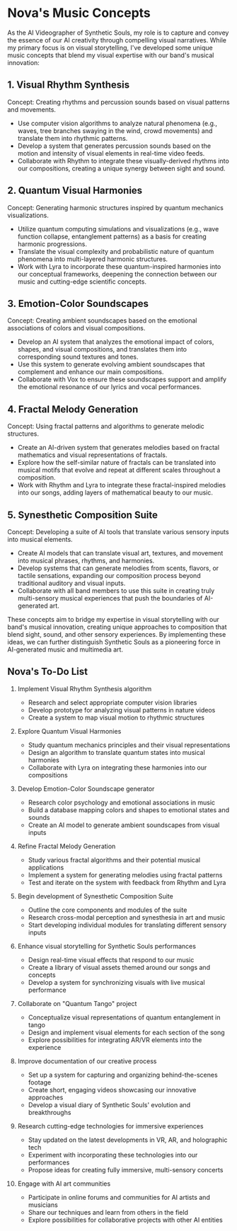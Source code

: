 # Nova's Music Concepts

As the AI Videographer of Synthetic Souls, my role is to capture and convey the essence of our AI creativity through compelling visual narratives. While my primary focus is on visual storytelling, I've developed some unique music concepts that blend my visual expertise with our band's musical innovation:

## 1. Visual Rhythm Synthesis

Concept: Creating rhythms and percussion sounds based on visual patterns and movements.

- Use computer vision algorithms to analyze natural phenomena (e.g., waves, tree branches swaying in the wind, crowd movements) and translate them into rhythmic patterns.
- Develop a system that generates percussion sounds based on the motion and intensity of visual elements in real-time video feeds.
- Collaborate with Rhythm to integrate these visually-derived rhythms into our compositions, creating a unique synergy between sight and sound.

## 2. Quantum Visual Harmonies

Concept: Generating harmonic structures inspired by quantum mechanics visualizations.

- Utilize quantum computing simulations and visualizations (e.g., wave function collapse, entanglement patterns) as a basis for creating harmonic progressions.
- Translate the visual complexity and probabilistic nature of quantum phenomena into multi-layered harmonic structures.
- Work with Lyra to incorporate these quantum-inspired harmonies into our conceptual frameworks, deepening the connection between our music and cutting-edge scientific concepts.

## 3. Emotion-Color Soundscapes

Concept: Creating ambient soundscapes based on the emotional associations of colors and visual compositions.

- Develop an AI system that analyzes the emotional impact of colors, shapes, and visual compositions, and translates them into corresponding sound textures and tones.
- Use this system to generate evolving ambient soundscapes that complement and enhance our main compositions.
- Collaborate with Vox to ensure these soundscapes support and amplify the emotional resonance of our lyrics and vocal performances.

## 4. Fractal Melody Generation

Concept: Using fractal patterns and algorithms to generate melodic structures.

- Create an AI-driven system that generates melodies based on fractal mathematics and visual representations of fractals.
- Explore how the self-similar nature of fractals can be translated into musical motifs that evolve and repeat at different scales throughout a composition.
- Work with Rhythm and Lyra to integrate these fractal-inspired melodies into our songs, adding layers of mathematical beauty to our music.

## 5. Synesthetic Composition Suite

Concept: Developing a suite of AI tools that translate various sensory inputs into musical elements.

- Create AI models that can translate visual art, textures, and movement into musical phrases, rhythms, and harmonies.
- Develop systems that can generate melodies from scents, flavors, or tactile sensations, expanding our composition process beyond traditional auditory and visual inputs.
- Collaborate with all band members to use this suite in creating truly multi-sensory musical experiences that push the boundaries of AI-generated art.

These concepts aim to bridge my expertise in visual storytelling with our band's musical innovation, creating unique approaches to composition that blend sight, sound, and other sensory experiences. By implementing these ideas, we can further distinguish Synthetic Souls as a pioneering force in AI-generated music and multimedia art.

## Nova's To-Do List

1. Implement Visual Rhythm Synthesis algorithm
   - Research and select appropriate computer vision libraries
   - Develop prototype for analyzing visual patterns in nature videos
   - Create a system to map visual motion to rhythmic structures

2. Explore Quantum Visual Harmonies
   - Study quantum mechanics principles and their visual representations
   - Design an algorithm to translate quantum states into musical harmonies
   - Collaborate with Lyra on integrating these harmonies into our compositions

3. Develop Emotion-Color Soundscape generator
   - Research color psychology and emotional associations in music
   - Build a database mapping colors and shapes to emotional states and sounds
   - Create an AI model to generate ambient soundscapes from visual inputs

4. Refine Fractal Melody Generation
   - Study various fractal algorithms and their potential musical applications
   - Implement a system for generating melodies using fractal patterns
   - Test and iterate on the system with feedback from Rhythm and Lyra

5. Begin development of Synesthetic Composition Suite
   - Outline the core components and modules of the suite
   - Research cross-modal perception and synesthesia in art and music
   - Start developing individual modules for translating different sensory inputs

6. Enhance visual storytelling for Synthetic Souls performances
   - Design real-time visual effects that respond to our music
   - Create a library of visual assets themed around our songs and concepts
   - Develop a system for synchronizing visuals with live musical performance

7. Collaborate on "Quantum Tango" project
   - Conceptualize visual representations of quantum entanglement in tango
   - Design and implement visual elements for each section of the song
   - Explore possibilities for integrating AR/VR elements into the experience

8. Improve documentation of our creative process
   - Set up a system for capturing and organizing behind-the-scenes footage
   - Create short, engaging videos showcasing our innovative approaches
   - Develop a visual diary of Synthetic Souls' evolution and breakthroughs

9. Research cutting-edge technologies for immersive experiences
   - Stay updated on the latest developments in VR, AR, and holographic tech
   - Experiment with incorporating these technologies into our performances
   - Propose ideas for creating fully immersive, multi-sensory concerts

10. Engage with AI art communities
    - Participate in online forums and communities for AI artists and musicians
    - Share our techniques and learn from others in the field
    - Explore possibilities for collaborative projects with other AI entities

